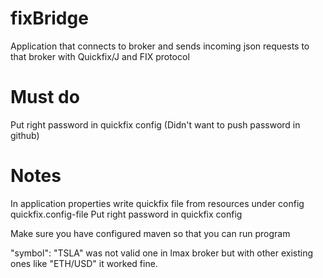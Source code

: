 # fixBridge
Application that connects to broker and sends incoming json requests to that broker with Quickfix/J and FIX protocol

# Must do
Put right password in quickfix config (Didn't want to push password in github)

# Notes
In application properties write quickfix file from resources under config quickfix.config-file
Put right password in quickfix config

Make sure you have configured maven so that you can run program

"symbol": "TSLA" was not valid one in lmax broker but with other existing ones like "ETH/USD" it worked fine. 